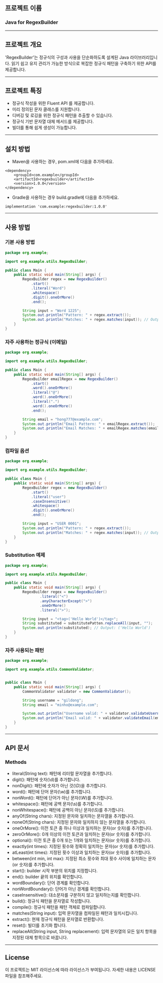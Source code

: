 ## 프로젝트 이름

### Java for RegexBuilder

---

## 프로젝트 개요

'RegexBuilder'는 정규식의 구성과 사용을 단순화하도록 설계된 Java 라이브러리입니다. 읽기 쉽고 유지 관리가 가능한 방식으로 복잡한 정규식 패턴을 구축하기 위한 API를 제공합니다.

---
## 프로젝트 특징
- 정규식 작성을 위한 Fluent API 를 제공합니다.
- 미리 정의된 문자 클래스를 지원합니다.
- 디버깅 및 로깅을 위한 정규식 패턴을 추출할 수 있습니다.
- 정규식 기반 문자열 대체 메서드를 제공합니다.
- 빌더를 통해 쉽게 생성이 가능합니다.

---
## 설치 방법

- Maven을 사용하는 경우, pom.xml에 다음을 추가하세요.

````
<dependency>
    <groupId>com.example</groupId>
    <artifactId>regexbuilder</artifactId>
    <version>1.0.0</version>
</dependency>
````

- Gradle을 사용하는 경우 build.gradle에 다음을 추가하세요.

````
implementation 'com.example:regexbuilder:1.0.0'
````

---

## 사용 방법

### 기본 사용 방법

````java
package org.example;

import org.example.utils.RegexBuilder;

public class Main {
    public static void main(String[] args) {
        RegexBuilder regex = new RegexBuilder()
            .start()
            .literal("Word")
            .whitespace()
            .digit().oneOrMore()
            .end();

        String input = "Word 1225";
        System.out.println("Pattern: " + regex.extract());
        System.out.println("Matches: " + regex.matches(input)); // Output: true
    }
}
````

### 자주 사용하는 정규식 (이메일)

````java
package org.example;

import org.example.utils.RegexBuilder;

public class Main {
    public static void main(String[] args) {
        RegexBuilder emailRegex = new RegexBuilder()
            .start()
            .word().oneOrMore()
            .literal("@")
            .word().oneOrMore()
            .literal(".")
            .word().oneOrMore()
            .end();

        String email = "hong777@example.com";
        System.out.println("Email Pattern: " + emailRegex.extract());
        System.out.println("Email Matches: " + emailRegex.matches(email)); // Output: true
    }
}

````
### 컴파일 옵션

````java
package org.example;

import org.example.utils.RegexBuilder;

public class Main {
    public static void main(String[] args) {
        RegexBuilder regex = new RegexBuilder()
            .start()
            .literal("user")
            .caseInsensitive()
            .whitespace()
            .digit().oneOrMore()
            .end();

        String input = "USER 0001";
        System.out.println("Pattern: " + regex.extract());
        System.out.println("Matches: " + regex.matches(input)); // Output: true
    }
}

````

### Substitution 예제

````java
package org.example;

import org.example.utils.RegexBuilder;

public class Main {
    public static void main(String[] args) {
        RegexBuilder regex = new RegexBuilder()
                .literal("<")
                .anyCharacterExcept(">")
                .oneOrMore()
                .literal(">");

        String input = "<tag>('Hello World')</tag>";
        String substituted = substitutePatten.replaceAll(input, "");
        System.out.println(substituted); // Output: ('Hello World')
    }
}
````

### 자주 사용되는 패턴

````java
package org.example;

import org.example.utils.CommonValidator;


public class Main {
    public static void main(String[] args) {
        CommonValidator validator = new CommonValidator();

        String username = "gildong";
        String email = "minho@example.com";

        System.out.println("Username valid: " + validator.validateUsername(username)); // Output: true
        System.out.println("Email valid: " + validator.validateEmail(email)); // Output: true
    }
}

````

---
## API 문서

### Methods

- literal(String text): 패턴에 리터럴 문자열을 추가합니다.
- digit(): 패턴에 숫자(\d)를 추가합니다.
- nonDigit(): 패턴에 숫자가 아닌 것(\D)을 추가합니다.
- word(): 패턴에 단어 문자(\w)를 추가합니다.
- nonWord(): 패턴에 단어가 아닌 문자(\W)를 추가합니다.
- whitespace(): 패턴에 공백 문자(\s)를 추가합니다.
- nonWhitespace(): 패턴에 공백이 아닌 문자(\S)를 추가합니다.
- anyOf(String chars): 지정된 문자와 일치하는 문자열을 추가합니다.
- noneOf(String chars): 지정된 문자와 일치하지 않는 문자열을 추가합니다.
- oneOrMore(): 이전 토큰 중 하나 이상과 일치하는 문자(or 숫자)를 추가합니다.
- zeroOrMore(): 0개 이상의 이전 토큰과 일치하는 문자(or 숫자)를 추가합니다.
- optional(): 이전 토큰 중 0개 또는 1개와 일치하는 문자(or 숫자)를 추가합니다.
- exactly(int times): 지정된 횟수와 정확히 일치하는 문자(or 숫자)를 추가합니다.
- atLeast(int times): 지정된 횟수 이상과 일치하는 문자(or 숫자)를 추가합니다.
- between(int min, int max): 지정된 최소 횟수와 최대 횟수 사이에 일치하는 문자(or 숫자)를 추가합니다.
- start(): builder 시작 부분의 위치를 지정합니다.
- end(): builder 끝의 위치를 확인합니다.
- wordBoundary(): 단어 경계를 확인합니다.
- nonWordBoundary(): 단어가 아닌 경계를 확인합니다.
- caseInsensitive(): 대소문자를 구분하지 않고 일치하는지를 확인합니다.
- build(): 정규식 패턴을 문자열로 작성합니다.
- compile(): 정규식 패턴을 패턴 객체로 컴파일합니다.
- matches(String input): 입력 문자열을 컴파일된 패턴과 일치시킵니다.
- extract(): 현재 정규식 패턴을 문자열로 반환합니다.
- reset(): 빌더를 초기화 합니다.
- replaceAll(String input, String replacement): 입력 문자열의 모든 일치 항목을 지정된 대체 항목으로 바꿉니다.


---
## License

이 프로젝트는 MIT 라이선스에 따라 라이선스가 부여됩니다. 
자세한 내용은 LICENSE 파일을 참조해주세요.